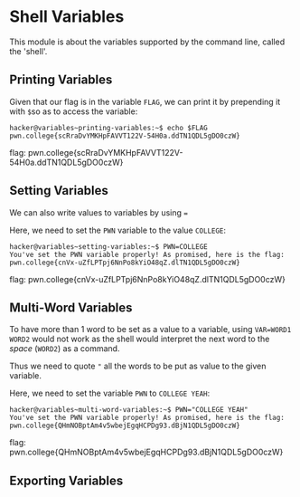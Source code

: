 # Shell Variables
This module is about the variables supported by the command line, called the 'shell'.

## Printing Variables
Given that our flag is in the variable `FLAG`, we can print it by prepending it with `$`so as to access the variable:
```
hacker@variables~printing-variables:~$ echo $FLAG
pwn.college{scRraDvYMKHpFAVVT122V-54H0a.ddTN1QDL5gDO0czW}
```
flag: pwn.college{scRraDvYMKHpFAVVT122V-54H0a.ddTN1QDL5gDO0czW}

## Setting Variables
We can also write values to variables by using `=`

Here, we need to set the `PWN` variable to the value `COLLEGE`:
```
hacker@variables~setting-variables:~$ PWN=COLLEGE
You've set the PWN variable properly! As promised, here is the flag:
pwn.college{cnVx-uZfLPTpj6NnPo8kYiO48qZ.dlTN1QDL5gDO0czW}
```
flag: pwn.college{cnVx-uZfLPTpj6NnPo8kYiO48qZ.dlTN1QDL5gDO0czW}

## Multi-Word Variables
To have more than 1 word to be set as a value to a variable, using `VAR=WORD1 WORD2` would not work as the shell would interpret the next word to the _space_ (`WORD2`) as a command.

Thus we need to quote `"` all the words to be put as value to the given variable.

Here, we need to set the variable `PWN` to `COLLEGE YEAH`:
```
hacker@variables~multi-word-variables:~$ PWN="COLLEGE YEAH"
You've set the PWN variable properly! As promised, here is the flag:
pwn.college{QHmNOBptAm4v5wbejEgqHCPDg93.dBjN1QDL5gDO0czW}
```
flag: pwn.college{QHmNOBptAm4v5wbejEgqHCPDg93.dBjN1QDL5gDO0czW}

## Exporting Variables
